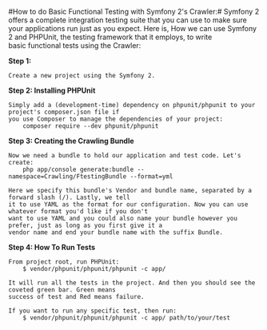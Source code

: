 #How to do Basic Functional Testing with Symfony 2's Crawler:#
Symfony 2 offers a complete integration testing suite that you can use to make sure your applications run 
just as you expect. Here is, How we can use Symfony 2 and PHPUnit, the testing framework that it employs, 
to write basic functional tests using the Crawler:

**Step 1:**

    Create a new project using the Symfony 2.

**Step 2: Installing PHPUnit**

    Simply add a (development-time) dependency on phpunit/phpunit to your project's composer.json file if 
    you use Composer to manage the dependencies of your project:
	    composer require --dev phpunit/phpunit

**Step 3: Creating the Crawling Bundle**

    Now we need a bundle to hold our application and test code. Let's create:
        php app/console generate:bundle --namespace=Crawling/FtestingBundle --format=yml

    Here we specify this bundle's Vendor and bundle name, separated by a forward slash (/). Lastly, we tell 
    it to use YAML as the format for our configuration. Now you can use whatever format you'd like if you don't 
    want to use YAML and you could also name your bundle however you prefer, just as long as you first give it a 
    vendor name and end your bundle name with the suffix Bundle.

**Step 4: How To Run Tests**

    From project root, run PHPUnit: 
        $ vendor/phpunit/phpunit/phpunit -c app/
    
    It will run all the tests in the project. And then you should see the coveted green bar. Green means 
    success of test and Red means failure.

    If you want to run any specific test, then run:
        $ vendor/phpunit/phpunit/phpunit -c app/ path/to/your/test

